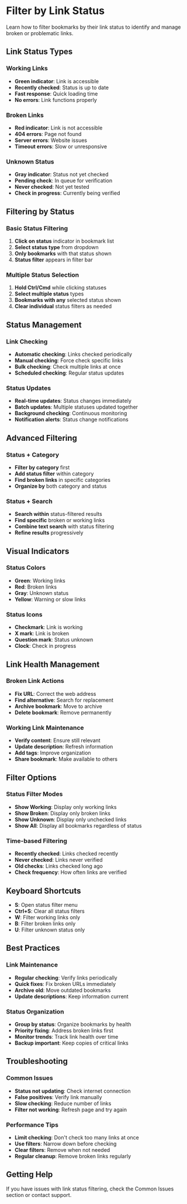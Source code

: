 # Filter by Link Status

Learn how to filter bookmarks by their link status to identify and manage broken or problematic links.

## Link Status Types

### **Working Links**

- **Green indicator**: Link is accessible
- **Recently checked**: Status is up to date
- **Fast response**: Quick loading time
- **No errors**: Link functions properly

### **Broken Links**

- **Red indicator**: Link is not accessible
- **404 errors**: Page not found
- **Server errors**: Website issues
- **Timeout errors**: Slow or unresponsive

### **Unknown Status**

- **Gray indicator**: Status not yet checked
- **Pending check**: In queue for verification
- **Never checked**: Not yet tested
- **Check in progress**: Currently being verified

## Filtering by Status

### **Basic Status Filtering**

1. **Click on status** indicator in bookmark list
2. **Select status type** from dropdown
3. **Only bookmarks** with that status shown
4. **Status filter** appears in filter bar

### **Multiple Status Selection**

1. **Hold Ctrl/Cmd** while clicking statuses
2. **Select multiple status** types
3. **Bookmarks with any** selected status shown
4. **Clear individual** status filters as needed

## Status Management

### **Link Checking**

- **Automatic checking**: Links checked periodically
- **Manual checking**: Force check specific links
- **Bulk checking**: Check multiple links at once
- **Scheduled checking**: Regular status updates

### **Status Updates**

- **Real-time updates**: Status changes immediately
- **Batch updates**: Multiple statuses updated together
- **Background checking**: Continuous monitoring
- **Notification alerts**: Status change notifications

## Advanced Filtering

### **Status + Category**

- **Filter by category** first
- **Add status filter** within category
- **Find broken links** in specific categories
- **Organize by** both category and status

### **Status + Search**

- **Search within** status-filtered results
- **Find specific** broken or working links
- **Combine text search** with status filtering
- **Refine results** progressively

## Visual Indicators

### **Status Colors**

- **Green**: Working links
- **Red**: Broken links
- **Gray**: Unknown status
- **Yellow**: Warning or slow links

### **Status Icons**

- **Checkmark**: Link is working
- **X mark**: Link is broken
- **Question mark**: Status unknown
- **Clock**: Check in progress

## Link Health Management

### **Broken Link Actions**

- **Fix URL**: Correct the web address
- **Find alternative**: Search for replacement
- **Archive bookmark**: Move to archive
- **Delete bookmark**: Remove permanently

### **Working Link Maintenance**

- **Verify content**: Ensure still relevant
- **Update description**: Refresh information
- **Add tags**: Improve organization
- **Share bookmark**: Make available to others

## Filter Options

### **Status Filter Modes**

- **Show Working**: Display only working links
- **Show Broken**: Display only broken links
- **Show Unknown**: Display only unchecked links
- **Show All**: Display all bookmarks regardless of status

### **Time-based Filtering**

- **Recently checked**: Links checked recently
- **Never checked**: Links never verified
- **Old checks**: Links checked long ago
- **Check frequency**: How often links are verified

## Keyboard Shortcuts

- **S**: Open status filter menu
- **Ctrl+S**: Clear all status filters
- **W**: Filter working links only
- **B**: Filter broken links only
- **U**: Filter unknown status only

## Best Practices

### **Link Maintenance**

- **Regular checking**: Verify links periodically
- **Quick fixes**: Fix broken URLs immediately
- **Archive old**: Move outdated bookmarks
- **Update descriptions**: Keep information current

### **Status Organization**

- **Group by status**: Organize bookmarks by health
- **Priority fixing**: Address broken links first
- **Monitor trends**: Track link health over time
- **Backup important**: Keep copies of critical links

## Troubleshooting

### **Common Issues**

- **Status not updating**: Check internet connection
- **False positives**: Verify link manually
- **Slow checking**: Reduce number of links
- **Filter not working**: Refresh page and try again

### **Performance Tips**

- **Limit checking**: Don't check too many links at once
- **Use filters**: Narrow down before checking
- **Clear filters**: Remove when not needed
- **Regular cleanup**: Remove broken links regularly

## Getting Help

If you have issues with link status filtering, check the Common Issues section or contact support.
